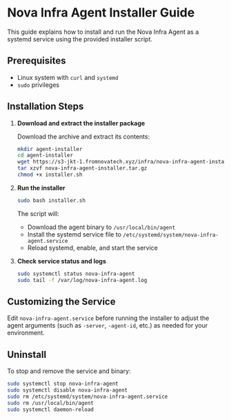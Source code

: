 # Nova Infra Agent Installer Guide

This guide explains how to install and run the Nova Infra Agent as a systemd service using the provided installer script.

## Prerequisites

- Linux system with `curl` and `systemd`
- `sudo` privileges

## Installation Steps

1. **Download and extract the installer package**

   Download the archive and extract its contents:

   ```bash
   mkdir agent-installer
   cd agent-installer
   wget https://s3-jkt-1.fromnovatech.xyz/infra/nova-infra-agent-installer.tar.gz
   tar xzvf nova-infra-agent-installer.tar.gz
   chmod +x installer.sh
   ```

2. **Run the installer**

   ```bash
   sudo bash installer.sh
   ```

   The script will:

   - Download the agent binary to `/usr/local/bin/agent`
   - Install the systemd service file to `/etc/systemd/system/nova-infra-agent.service`
   - Reload systemd, enable, and start the service

3. **Check service status and logs**

   ```bash
   sudo systemctl status nova-infra-agent
   sudo tail -f /var/log/nova-infra-agent.log
   ```

## Customizing the Service

Edit `nova-infra-agent.service` before running the installer to adjust the agent arguments (such as `-server`, `-agent-id`, etc.) as needed for your environment.

## Uninstall

To stop and remove the service and binary:

```bash
sudo systemctl stop nova-infra-agent
sudo systemctl disable nova-infra-agent
sudo rm /etc/systemd/system/nova-infra-agent.service
sudo rm /usr/local/bin/agent
sudo systemctl daemon-reload
```
